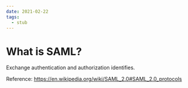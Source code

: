 ```yaml
---
date: 2021-02-22
tags: 
  - stub
---
```


# What is SAML?

Exchange authentication and authorization identifies.

Reference:
https://en.wikipedia.org/wiki/SAML_2.0#SAML_2.0_protocols
